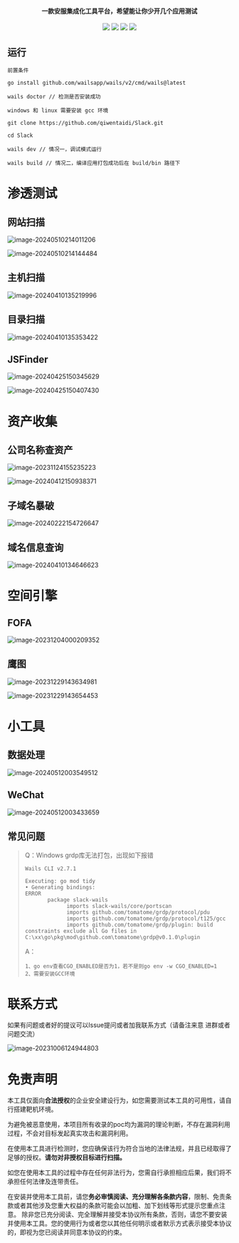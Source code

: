 <h4 align="center">一款安服集成化工具平台，希望能让你少开几个应用测试</h4>

<p align="center">
<img src="https://img.shields.io/github/go-mod/go-version/qiwentaidi/Slack?filename=go.mod">
<img src="https://img.shields.io/badge/wails-v2.8.0-blue">
<a href="https://github.com/qiwentaidi/Slack/releases/"><img src="https://img.shields.io/github/v/release/qiwentaidi/Slack"></a>
<a href="https://github.com/qiwentaidi/Slack/releases/"><img src="https://img.shields.io/github/downloads/qiwentaidi/Slack/total"></a>
</p>




## 运行

```
前置条件

go install github.com/wailsapp/wails/v2/cmd/wails@latest

wails doctor // 检测是否安装成功

windows 和 linux 需要安装 gcc 环境

git clone https://github.com/qiwentaidi/Slack.git

cd Slack

wails dev // 情况一，调试模式运行

wails build // 情况二，编译应用打包成功后在 build/bin 路径下
```

# 渗透测试

## 网站扫描

![image-20240510214011206](assets/image-20240510214011206.png)

![image-20240510214144484](assets/image-20240510214144484.png)

## 主机扫描

![image-20240410135219996](assets/image-20240410135219996.png)

## 目录扫描

![image-20240410135353422](assets/image-20240410135353422.png)

## JSFinder

![image-20240425150345629](assets/image-20240425150345629.png)

![image-20240425150407430](assets/image-20240425150407430.png)

# 资产收集

## 公司名称查资产

![image-20231124155235223](assets/image-20231124155235223.png)

![image-20240412150938371](assets/image-20240412150938371.png)

## 子域名暴破

![image-20240222154726647](assets/image-20240222154726647.png)

## 域名信息查询

![image-20240410134646623](assets/image-20240410134646623.png)

# 空间引擎

## FOFA

![image-20231204000209352](assets/image-20231204000209352.png)

## 鹰图

![image-20231229143634981](assets/image-20231229143634981.png)

![image-20231229143654453](assets/image-20231229143654453.png)

# 小工具

## 数据处理

![image-20240512003549512](assets/image-20240512003549512.png)

## WeChat

![image-20240512003433659](assets/image-20240512003433659.png)



## 常见问题

> Q：Windows grdp库无法打包，出现如下报错
>
> ```
> Wails CLI v2.7.1
> 
> Executing: go mod tidy
> • Generating bindings: 
> ERROR  
>        package slack-wails
>              imports slack-wails/core/portscan
>              imports github.com/tomatome/grdp/protocol/pdu
>              imports github.com/tomatome/grdp/protocol/t125/gcc
>              imports github.com/tomatome/grdp/plugin: build constraints exclude all Go files in C:\xx\go\pkg\mod\github.com\tomatome\grdp@v0.1.0\plugin
> ```
>
> A：
>
> ```
> 1、go env查看CGO_ENABLED是否为1，若不是则go env -w CGO_ENABLED=1 
> 2、需要安装GCC环境
> ```

# 联系方式

如果有问题或者好的提议可以Issue提问或者加我联系方式（请备注来意 进群或者问题交流）

![image-20231006124944803](assets/image-20231006124944803.png)

# 免责声明

本工具仅面向**合法授权**的企业安全建设行为，如您需要测试本工具的可用性，请自行搭建靶机环境。

为避免被恶意使用，本项目所有收录的poc均为漏洞的理论判断，不存在漏洞利用过程，不会对目标发起真实攻击和漏洞利用。

在使用本工具进行检测时，您应确保该行为符合当地的法律法规，并且已经取得了足够的授权。**请勿对非授权目标进行扫描。**

如您在使用本工具的过程中存在任何非法行为，您需自行承担相应后果，我们将不承担任何法律及连带责任。

在安装并使用本工具前，请您**务必审慎阅读、充分理解各条款内容**，限制、免责条款或者其他涉及您重大权益的条款可能会以加粗、加下划线等形式提示您重点注意。 除非您已充分阅读、完全理解并接受本协议所有条款，否则，请您不要安装并使用本工具。您的使用行为或者您以其他任何明示或者默示方式表示接受本协议的，即视为您已阅读并同意本协议的约束。
